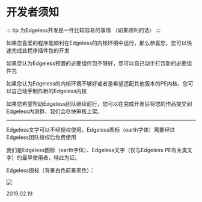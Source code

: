 # 开发者须知
::: tip 为Edgeless开发是一件比较容易的事情
（如果顺利的话）
:::


如果您喜爱的程序能顺利在Edgeless的内核环境中运行，那么恭喜您，您可以快速完成此程序插件包的开发

如果您认为Edgeless预置的必要组件包不够好，您可以自己动手打包新的必要组件包

如果您认为Edgeless的内核环境不够好或者是希望适配其他版本的PE内核，您可以自己动手制作新的Edgeless内核

如果您希望帮助Edgeless团队继续前行，您可以在完成开发后将您的作品提交到Edgeless内测群，我们会尽快审核上架。

***

Edgeless文字可以不经授权使用，Edgeless图标（earth字体）需要经过Edgeless团队授权后免费使用

我们是Edgeless图标（earth字体）、Edgeless文字（仅与Edgeless PE有关类文字）的最早使用者，特此为证。

Edgeless图标（背景白色前景黑色）：

![](https://pineapple.edgeless.top/picbed/wiki/images/logo.png)

2019.02.19